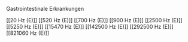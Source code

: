Gastrointestinale Erkrankungen

[[20 Hz (E)]]
[[520 Hz (E)]]
[[700 Hz (E)]]
[[900 Hz (E)]]
[[2500 Hz (E)]]
[[5250 Hz (E)]]
[[15470 Hz (E)]]
[[142500 Hz (E)]]
[[292500 Hz (E)]]
[[821060 Hz (E)]]